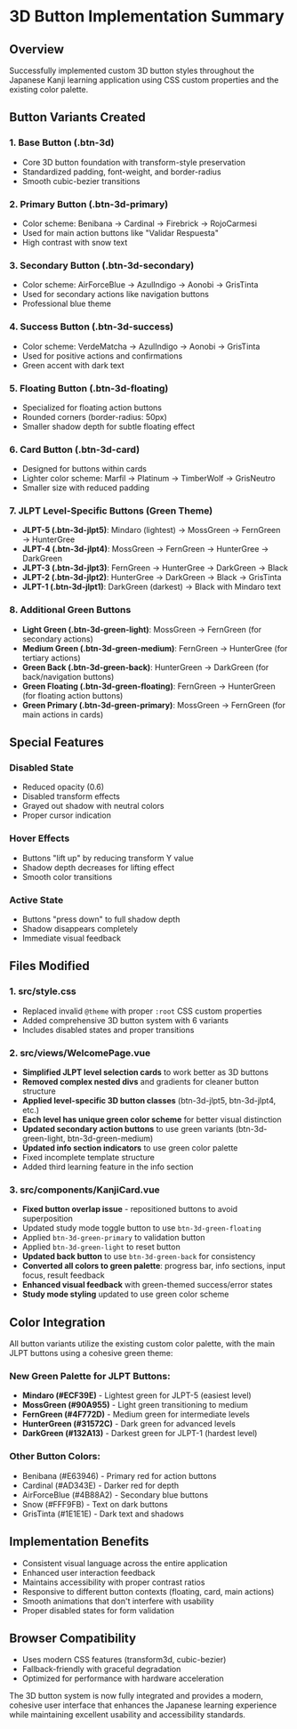 # 3D Button Implementation Summary

## Overview
Successfully implemented custom 3D button styles throughout the Japanese Kanji learning application using CSS custom properties and the existing color palette.

## Button Variants Created

### 1. Base Button (.btn-3d)
- Core 3D button foundation with transform-style preservation
- Standardized padding, font-weight, and border-radius
- Smooth cubic-bezier transitions

### 2. Primary Button (.btn-3d-primary)
- Color scheme: Benibana → Cardinal → Firebrick → RojoCarmesi
- Used for main action buttons like "Validar Respuesta"
- High contrast with snow text

### 3. Secondary Button (.btn-3d-secondary)
- Color scheme: AirForceBlue → AzulIndigo → Aonobi → GrisTinta
- Used for secondary actions like navigation buttons
- Professional blue theme

### 4. Success Button (.btn-3d-success)
- Color scheme: VerdeMatcha → AzulIndigo → Aonobi → GrisTinta
- Used for positive actions and confirmations
- Green accent with dark text

### 5. Floating Button (.btn-3d-floating)
- Specialized for floating action buttons
- Rounded corners (border-radius: 50px)
- Smaller shadow depth for subtle floating effect

### 6. Card Button (.btn-3d-card)
- Designed for buttons within cards
- Lighter color scheme: Marfil → Platinum → TimberWolf → GrisNeutro
- Smaller size with reduced padding

### 7. JLPT Level-Specific Buttons (Green Theme)
- **JLPT-5 (.btn-3d-jlpt5)**: Mindaro (lightest) → MossGreen → FernGreen → HunterGree
- **JLPT-4 (.btn-3d-jlpt4)**: MossGreen → FernGreen → HunterGree → DarkGreen
- **JLPT-3 (.btn-3d-jlpt3)**: FernGreen → HunterGree → DarkGreen → Black
- **JLPT-2 (.btn-3d-jlpt2)**: HunterGree → DarkGreen → Black → GrisTinta
- **JLPT-1 (.btn-3d-jlpt1)**: DarkGreen (darkest) → Black with Mindaro text

### 8. Additional Green Buttons
- **Light Green (.btn-3d-green-light)**: MossGreen → FernGreen (for secondary actions)
- **Medium Green (.btn-3d-green-medium)**: FernGreen → HunterGree (for tertiary actions)
- **Green Back (.btn-3d-green-back)**: HunterGreen → DarkGreen (for back/navigation buttons)
- **Green Floating (.btn-3d-green-floating)**: FernGreen → HunterGreen (for floating action buttons)
- **Green Primary (.btn-3d-green-primary)**: MossGreen → FernGreen (for main actions in cards)

## Special Features

### Disabled State
- Reduced opacity (0.6)
- Disabled transform effects
- Grayed out shadow with neutral colors
- Proper cursor indication

### Hover Effects
- Buttons "lift up" by reducing transform Y value
- Shadow depth decreases for lifting effect
- Smooth color transitions

### Active State
- Buttons "press down" to full shadow depth
- Shadow disappears completely
- Immediate visual feedback

## Files Modified

### 1. src/style.css
- Replaced invalid `@theme` with proper `:root` CSS custom properties
- Added comprehensive 3D button system with 6 variants
- Includes disabled states and proper transitions

### 2. src/views/WelcomePage.vue
- **Simplified JLPT level selection cards** to work better as 3D buttons
- **Removed complex nested divs** and gradients for cleaner button structure
- **Applied level-specific 3D button classes** (btn-3d-jlpt5, btn-3d-jlpt4, etc.)
- **Each level has unique green color scheme** for better visual distinction
- **Updated secondary action buttons** to use green variants (btn-3d-green-light, btn-3d-green-medium)
- **Updated info section indicators** to use green color palette
- Fixed incomplete template structure
- Added third learning feature in the info section

### 3. src/components/KanjiCard.vue
- **Fixed button overlap issue** - repositioned buttons to avoid superposition
- Updated study mode toggle button to use `btn-3d-green-floating`
- Applied `btn-3d-green-primary` to validation button
- Applied `btn-3d-green-light` to reset button
- **Updated back button** to use `btn-3d-green-back` for consistency
- **Converted all colors to green palette**: progress bar, info sections, input focus, result feedback
- **Enhanced visual feedback** with green-themed success/error states
- **Study mode styling** updated to use green color scheme

## Color Integration
All button variants utilize the existing custom color palette, with the main JLPT buttons using a cohesive green theme:

### New Green Palette for JLPT Buttons:
- **Mindaro (#ECF39E)** - Lightest green for JLPT-5 (easiest level)
- **MossGreen (#90A955)** - Light green transitioning to medium
- **FernGreen (#4F772D)** - Medium green for intermediate levels
- **HunterGreen (#31572C)** - Dark green for advanced levels
- **DarkGreen (#132A13)** - Darkest green for JLPT-1 (hardest level)

### Other Button Colors:
- Benibana (#E63946) - Primary red for action buttons
- Cardinal (#AD343E) - Darker red for depth
- AirForceBlue (#4B88A2) - Secondary blue buttons
- Snow (#FFF9FB) - Text on dark buttons
- GrisTinta (#1E1E1E) - Dark text and shadows

## Implementation Benefits
- Consistent visual language across the entire application
- Enhanced user interaction feedback
- Maintains accessibility with proper contrast ratios
- Responsive to different button contexts (floating, card, main actions)
- Smooth animations that don't interfere with usability
- Proper disabled states for form validation

## Browser Compatibility
- Uses modern CSS features (transform3d, cubic-bezier)
- Fallback-friendly with graceful degradation
- Optimized for performance with hardware acceleration

The 3D button system is now fully integrated and provides a modern, cohesive user interface that enhances the Japanese learning experience while maintaining excellent usability and accessibility standards.
